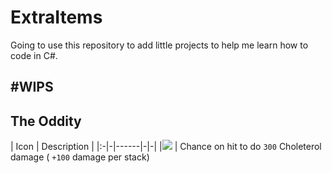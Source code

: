 # ExtraItems
Going to use this repository to add little projects to help me learn how to code in C#.

#WIPS
------
The Oddity
----------
| Icon | Description |
|:-|-|------|-|-|
|![](https://i.imgur.com/ItxiWq7.png) | Chance on hit to do `300` Choleterol damage ( `+100` damage per stack)
